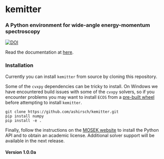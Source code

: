 # kemitter

### A Python environment for wide-angle energy-momentum spectroscopy

[![DOI](https://zenodo.org/badge/122223369.svg)](https://zenodo.org/badge/latestdoi/122223369)

Read the documentation at [here](https://ashirsch.github.io/kemitter/).

### Installation
Currently you can install `kemitter` from source by cloning this repository. 

Some of the `cvxpy` dependencies can be tricky to install. On Windows we have encountered build issues with some of 
the `cvxpy` solvers, so if you encounter problems you may want to install `ECOS` from 
a [pre-built wheel](https://www.lfd.uci.edu/~gohlke/pythonlibs/#ecos) before attempting to install `kemitter`.

```
git clone https://github.com/ashirsch/kemitter.git
pip install numpy
pip install -e .
```

Finally, follow the instructions on the [MOSEK website](https://docs.mosek.com/8.1/install/installation.html) to 
install the Python API and to obtain an academic license. Additional solver support will be available 
in the next release.

#### Version 1.0.0a